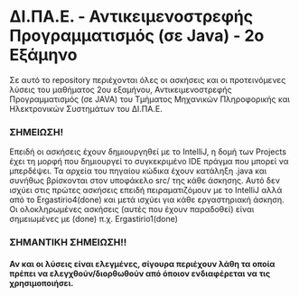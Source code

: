 # ΔΙ.ΠΑ.Ε. - Αντικειμενοστρεφής Προγραμματισμός (σε Java) - 2ο Εξάμηνο

Σε αυτό το repository περιέχονται όλες οι ασκήσεις και οι προτεινόμενες λύσεις του μαθήματος 2ου εξαμήνου, Αντικειμενοστρεφής Προγραμματισμός (σε JAVA) του Τμήματος Μηχανικών Πληροφορικής και Ηλεκτρονικών Συστημάτων του ΔΙ.ΠΑ.Ε.

### ΣΗΜΕΙΩΣΗ!
Επειδή οι ασκήσεις έχουν δημιουργηθεί με το IntelliJ, η δομή των Projects έχει τη μορφή που δημιουργεί το συγκεκριμένο IDE πράγμα που μπορεί να μπερδέψει. Τα αρχεία του πηγαίου κώδικα έχουν κατάληξη .java και συνήθως βρίσκονται στον υποφάκελο src/ της κάθε άσκησης. Αυτό δεν ισχύει στις πρώτες ασκήσεις επειδή πειραματιζόμουν με το IntelliJ αλλά από το Ergastirio4(done) και μετά ισχύει για κάθε εργαστηριακή άσκηση.
Οι ολοκληρωμένες ασκήσεις (αυτές που έχουν παραδοθεί) είναι σημειωμένες με (done) π.χ. Ergastirio1(done)

### ΣΗΜΑΝΤΙΚΗ ΣΗΜΕΙΩΣΗ!!
#### Αν και οι λύσεις είναι ελεγμένες, σίγουρα περιέχουν λάθη τα οποία πρέπει να ελεγχθούν/διορθωθούν από όποιον ενδιαφέρεται να τις χρησιμοποιήσει.
